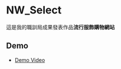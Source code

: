 # NW_Select
這是我的職訓局成果發表作品**流行服飾購物網站**
## Demo
- [Demo Video](https://drive.google.com/file/d/1rlYYOZ16upi6RA4XdCvCTc9ZlUz6c7_Y/view?usp=sharing)
